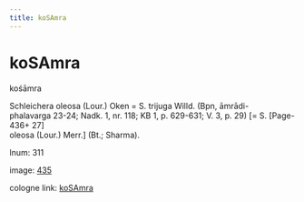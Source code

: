 ```yaml
---
title: koSAmra
---
```


# koSAmra

kośāmra  <div n="P" />Schleichera oleosa (Lour.) Oken = S. trijuga Willd. (Bpn, āmrādi- <div n="lb" />phalavarga 23-24; Nadk. 1, nr. 118; KB 1, p. 629-631; V. 3, p. 29) [= S. [Page-436+ 27] <div n="lb" />oleosa (Lour.) Merr.] (Bt.; Sharma).

lnum: 311

image: [435](https://www.sanskrit-lexicon.uni-koeln.de/scans/csl-apidev/servepdf.php?dict=snp&page=435)

cologne link: [koSAmra](https://sanskrit-lexicon.uni-koeln.de/scans/csl-apidev/getword.php?dict=snp&key=koSAmra)

